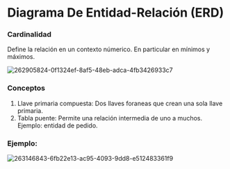 # Diagrama De Entidad-Relación (ERD)

### Cardinalidad

Define la relación en un contexto númerico. En particular en mínimos y máximos. 

![262905824-0f1324ef-8af5-48eb-adca-4fb3426933c7](https://github.com/luislopez-dev/Database/assets/48783255/82c8a810-dde2-4f8f-8fd6-51f92b38266c)


### Conceptos

1. Llave primaria compuesta: Dos llaves foraneas que crean una sola llave primaria. 
2. Tabla puente: Permite una relación intermedia de uno a muchos. Ejemplo: entidad de pedido.

### Ejemplo:

![263146843-6fb22e13-ac95-4093-9dd8-e512483361f9](https://github.com/luislopez-dev/Database/assets/48783255/8ed7dff1-939e-474b-927f-15b675702acd)
